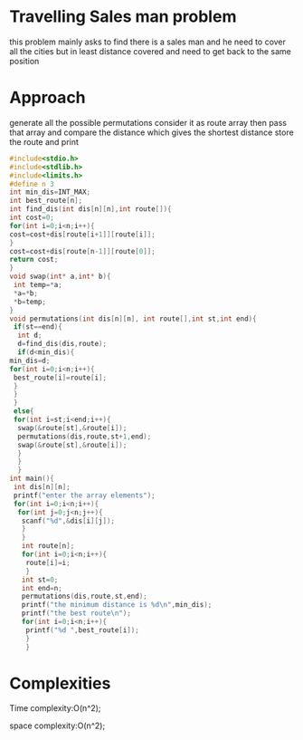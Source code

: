 # Travelling Sales man problem

this problem mainly asks to find there is a sales man and he need to cover all the cities but in least distance covered and need 
to get back to the same position

# Approach

generate all the possible permutations consider it as route array then pass that array and compare the distance which gives
the shortest distance store the route and print

```C
#include<stdio.h>
#include<stdlib.h>
#include<limits.h>
#define n 3
int min_dis=INT_MAX;
int best_route[n];
int find_dis(int dis[n][n],int route[]){
int cost=0;
for(int i=0;i<n;i++){
cost=cost+dis[route[i+1]][route[i]];
}
cost=cost+dis[route[n-1]][route[0]];
return cost;
}
void swap(int* a,int* b){
 int temp=*a;
 *a=*b;
 *b=temp;
}
void permutations(int dis[n][n], int route[],int st,int end){
 if(st==end){
  int d;
  d=find_dis(dis,route);
  if(d<min_dis){
min_dis=d;
for(int i=0;i<n;i++){
 best_route[i]=route[i];
 }
 }
 }
 else{
 for(int i=st;i<end;i++){
  swap(&route[st],&route[i]);
  permutations(dis,route,st+1,end);
  swap(&route[st],&route[i]);
  }
  }
  }
int main(){
 int dis[n][n];
 printf("enter the array elements");
 for(int i=0;i<n;i++){
  for(int j=0;j<n;j++){
   scanf("%d",&dis[i][j]);
   }
   }
   int route[n];
   for(int i=0;i<n;i++){
    route[i]=i;
    }
   int st=0;
   int end=n;
   permutations(dis,route,st,end);
   printf("the minimum distance is %d\n",min_dis);
   printf("the best route\n");
   for(int i=0;i<n;i++){
    printf("%d ",best_route[i]);
    }
    }
   ```

# Complexities

Time complexity:O(n^2);

space complexity:O(n^2);

